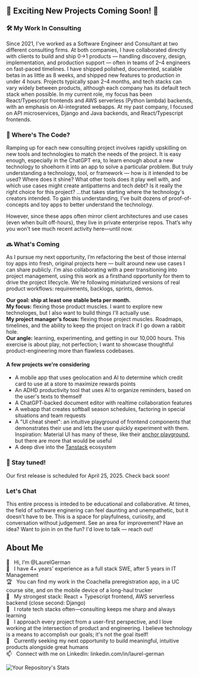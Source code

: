 ## 🚧 Exciting New Projects Coming Soon! 🚧 ##
### 🛠️ My Work In Consulting ###
Since 2021, I've worked as a Software Engineer and Consultant at two different consulting firms. At both companies, I have collaborated directly with clients to build and ship 0→1 products — handling discovery, design, implementation, and production support — often in teams of 2–4 engineers on fast-paced timelines. I have shipped polished, documented, scalable betas in as little as 8 weeks, and shipped new features to production in under 4 hours. Projects typically span 2–4 months, and tech stacks can vary widely between products, although each company has its default tech stack when possible. In my current role, my focus has been React/Typescript frontends and AWS serverless (Python lambda) backends, with an emphasis on AI-integrated webapps. At my past company, I focused on API microservices, Django and Java backends, and React/Typescript frontends. 

### 🔎 Where's The Code? ###
Ramping up for each new consulting project involves rapidly upskilling on new tools and technologies to match the needs of the project. It is easy enough, especially in the ChatGPT era, to learn enough about a new technology to shoehorn it into an app to solve a particular problem. But truly understanding a technology, tool, or framework — how is it intended to be used? Where does it shine? What other tools does it play well with, and which use cases might create antipatterns and tech debt? Is it really the right choice for this project? ...that takes starting where the technology's creators intended. To gain this understanding, I've built dozens of proof-of-concepts and toy apps to better understand the technology. 

However, since these apps often mirror client architectures and use cases (even when built off-hours), they live in private enterprise repos. That’s why you won’t see much recent activity here—until now.

### 🔜 What's Coming ###
As I pursue my next opportunity, I’m refactoring the best of those internal toy apps into fresh, original projects here — built around new use cases I can share publicly. I'm also collaborating with a peer transitioning into project management, using this work as a firsthand opportunity for them to drive the project lifecycle. We're following miniaturized versions of real product workflows: requirements, backlogs, sprints, demos.

**Our goal: ship at least one stable beta per month.**\
**My focus:** flexing those product muscles. I want to explore new technologes, but I also want to build things I'll actually use.\
**My project manager's focus:** flexing those project muscles. Roadmaps, timelines, and the ability to keep the project on track if I go down a rabbit hole.\
**Our angle:** learning, experimenting, and getting in our 10,000 hours. This exercise is about play, not perfection; I want to showcase thoughtful product-engineering more than flawless codebases.

#### A few projects we're considering ####
- A mobile app that uses geolocation and AI to determine which credit card to use at a store to maximize rewards points
- An ADHD productivity tool that uses AI to organize reminders, based on the user's texts to themself
- A ChatGPT-backed document editor with realtime collaboration features
- A webapp that creates softball season schedules, factoring in special situations and team requests
- A "UI cheat sheet": an intuitive playground of frontend components that demonstrates their use and lets the user quickly experiment with them. Inspiration: Material UI has many of these, like their [anchor playground](https://mui.com/material-ui/react-popover/#anchor-playground), but there are more that would be useful
- A deep dive into the [Tanstack](https://tanstack.com/) ecosystem

### 📅 Stay tuned! ###
Our first release is scheduled for April 25, 2025. Check back soon!

### Let's Chat ###
This entire process is inteded to be educational and collaborative. At times, the field of software enginering can feel daunting and unempathetic, but it doesn't have to be. This is a space for playfulness, curiosity, and conversation without judgement. See an area for improvement? Have an idea? Want to join in on the fun? I'd love to talk — reach out!

## About Me ##

👋  &nbsp; Hi, I’m @LaurelGerman\
💼  &nbsp; I have 4+ years' experience as a full stack SWE, after 5 years in IT Management\
🏆  &nbsp; You can find my work in the Coachella preregistration app, in a UC course site, and on the mobile device of a long-haul trucker\
💪  &nbsp; My strongest stack: React + Typescript frontend, AWS serverless backend (close second: Django)\
🌱  &nbsp; I rotate tech stacks often—consulting keeps me sharp and always learning\
🫶  &nbsp; I approach every project from a user-first perspective, and I love working at the intersection of product and engineering. I believe technology is a means to accomplish our goals; it's not the goal itself!\
🚀  &nbsp; Currently seeking my next opportunity to build meaningful, intuitive products alongside great humans\
📫  &nbsp; Connect with me on LinkedIn: linkedin.com/in/laurel-german

![Your Repository's Stats](https://github-readme-stats.vercel.app/api/top-langs/?username=LaurelGerman&theme=blue-green)
<!---
![Your Repository's Stats](https://github-readme-stats.vercel.app/api?username=LaurelGerman&show_icons=true)
--->

<!---
LaurelGerman/LaurelGerman is a ✨ special ✨ repository because its `README.md` (this file) appears on your GitHub profile.
You can click the Preview link to take a look at your changes.
--->
